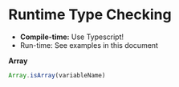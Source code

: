 # Runtime Type Checking



- **Compile-time:** Use Typescript!
- Run-time: See examples in this document





**Array**

```js
Array.isArray(variableName)
```

